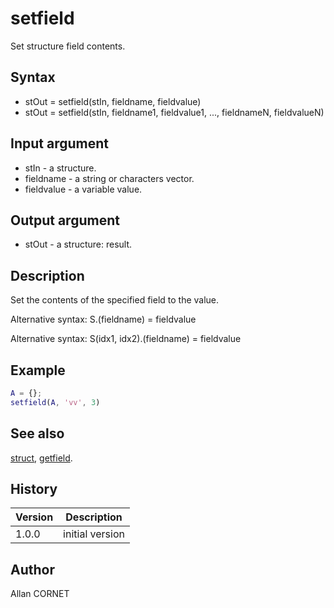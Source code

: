 # setfield

Set structure field contents.

## Syntax

- stOut = setfield(stIn, fieldname, fieldvalue)
- stOut = setfield(stIn, fieldname1, fieldvalue1, ..., fieldnameN, fieldvalueN)

## Input argument

- stIn - a structure.
- fieldname - a string or characters vector.
- fieldvalue - a variable value.

## Output argument

- stOut - a structure: result.

## Description

  <p>Set the contents of the specified field to the value.</p>
  <p>Alternative syntax: S.(fieldname) = fieldvalue</p>
  <p>Alternative syntax: S(idx1, idx2).(fieldname) = fieldvalue</p>

## Example

```matlab
A = {};
setfield(A, 'vv', 3)
```

## See also

[struct](struct.md), [getfield](getfield.md).

## History

| Version | Description     |
| ------- | --------------- |
| 1.0.0   | initial version |

## Author

Allan CORNET
